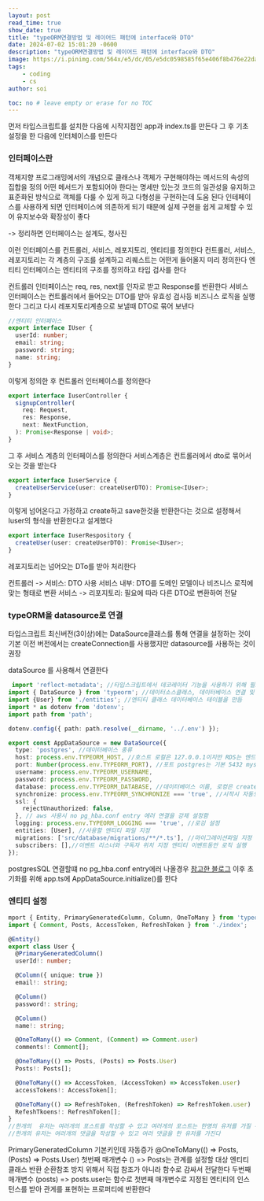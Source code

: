 ```yaml
---
layout: post
read_time: true
show_date: true
title: "typeORM연결방법 및 레이어드 패턴에 interface와 DTO"
date: 2024-07-02 15:01:20 -0600
description: "typeORM연결방법 및 레이어드 패턴에 interface와 DTO" 
image: https://i.pinimg.com/564x/e5/dc/05/e5dc0598585f65e406f8b476e22da6cc.jpg
tags: 
    - coding
    - cs
author: soi

toc: no # leave empty or erase for no TOC
---
```


먼저 타입스크립트를 설치한 다음에 시작지점인 app과 index.ts를 만든다 
그 후 기초 설정을 한 다음에 인터체이스를 만든다 

### 인터페이스란
객체지향 프로그래밍에서의 개념으로 클래스나 객체가 구현해야하는 메서드의 속성의 집합을 정의 
어떤 메서드가 포함되어야 한다는 명세만 있는것
코드의 일관성을 유지하고 표준화된 방식으로 객체를 다룰 수 있게 하고 다형성을 구현하는데 도움 된다 
인테페이스를 사용하게 되면 인터페이스에 의존하게 되기 때문에 실제 구현을 쉽게 교체할 수 있어 유지보수와 확장성이 좋다 

-> 정리하면 인터페이스는 설계도, 청사진

이런 인터페이스를 컨트롤러, 서비스, 레포지토리, 엔티티를 정의한다
컨트롤러, 서비스, 레포지토리는 각 계층의 구조를 설계하고 리퀘스트는 어떤게 들어올지 미리 정의한다 
엔티티 인터페이스는 엔티티의 구조를 정의하고 타입 검사를 한다  

컨트롤러 인터페이스는 req, res, next를 인자로 받고 Response를 반환한다 
서비스 인터페이스는 컨트롤러에서 들어오는 DTO를 받아  유효성 검사등 비즈니스 로직을 실행한다 
그리고 다시 레포지토리계층으로 보낼때 DTO로 묶어 보낸다 

```typescript
//엔티티 인터페이스 
export interface IUser {
  userId: number;
  email: string;
  password: string;
  name: string;
}
```
이렇게 정의한 후 컨트롤러 인터페이스를 정의한다 
```typescript
export interface IuserController {
  signupController(
    req: Request,
    res: Response,
    next: NextFunction,
  ): Promise<Response | void>;
}
```
그 후 서비스 계층의 인터페이스를 정의한다  서비스계층은 컨트롤러에서 dto로 묶어서 오는 것을 받는다 
``` typescript
export interface IuserService {
  createUserService(user: createUserDTO): Promise<IUser>;
}
```
이렇게 넘어온다고 가정하고 create하고 save한것을 반환한다는 것으로 설정해서  Iuser의 형식을 반환한다고 설게했다 

```typescript
export interface IuserRespository {
  createUser(user: createUserDTO): Promise<IUser>;
}
```
레포지토리는 넘어오는 DTo를 받아 처리한다 

컨트롤러 -> 서비스: DTO 사용
서비스 내부: DTO를 도메인 모델이나 비즈니스 로직에 맞는 형태로 변환
서비스 -> 리포지토리: 필요에 따라 다른 DTO로 변환하여 전달

### typeORM을 datasource로 연결
타입스크립트 최신버전(3이상)에는 DataSource클래스를 통해  연결을 설정하는 것이 기본
이전 버전에서는 createConnection를 사용했지만 datasource를 사용하는 것이 권장

dataSource 를 사용해서 연결한다
```typescript
 import 'reflect-metadata'; //타입스크립트에서 데코레이터 기능을 사용하기 위해 필요한 메타데이터 api라이브러리
import { DataSource } from 'typeorm'; //데이터소스클래스, 데이터베이스 연결 및 설정관리
import {User} from './entities'; //엔티티 클래스 데이터베이스 테이블을 만듬
import * as dotenv from 'dotenv';
import path from 'path';

dotenv.config({ path: path.resolve(__dirname, '../.env') });

export const AppDataSource = new DataSource({
  type: 'postgres', //데이터베이스 종류
  host: process.env.TYPEORM_HOST, //호스트 로컬은 127.0.0.1이지만 RDS는 엔드포인트
  port: Number(process.env.TYPEORM_PORT), //포트 postgres는 기본 5432 mysql 3306
  username: process.env.TYPEORM_USERNAME,
  password: process.env.TYPEORM_PASSWORD,
  database: process.env.TYPEORM_DATABASE, //데이터베이스 이름, 로컹은 create로 만들고 RDS는 vscode 연결하고 데이터베이스를 만든다 
  synchronize: process.env.TYPEORM_SYNCHRONIZE === 'true', //시작시 자동으로 스키마 동기화여부
  ssl: {
    rejectUnauthorized: false,
  }, // aws 사용시 no pg_hba.conf entry 에러 연결을 강제 설정함 
  logging: process.env.TYPEORM_LOGGING === 'true', //로깅 설정
  entities: [User], //사용할 엔티티 파일 지정
  migrations: ['src/database/migrations/**/*.ts'], //마이그레이션파일 지정 
  subscribers: [],//이벤트 리스너와 구독자 위치 지정 엔티티 이벤트동안 로직 실행
});
```
postgresSQL 연결할떄 no pg_hba.conf entry에러 나올경우 [참고한 블로그](https://velog.io/@bshunter/AWS-ec2-rds-no-pghba.conf-entry-%EC%97%90%EB%9F%AC)
이후 초기화를 위해 app.ts에 AppDataSource.initialize()를 한다 

### 엔티티 설정
```typescript
mport { Entity, PrimaryGeneratedColumn, Column, OneToMany } from 'typeorm';
import { Comment, Posts, AccessToken, RefreshToken } from './index';

@Entity()
export class User {
  @PrimaryGeneratedColumn()
  userId!: number;

  @Column({ unique: true })
  email!: string;

  @Column()
  password!: string;

  @Column()
  name!: string;

  @OneToMany(() => Comment, (Comment) => Comment.user)
  comments!: Comment[];

  @OneToMany(() => Posts, (Posts) => Posts.User)
  Posts!: Posts[];

  @OneToMany(() => AccessToken, (AccessToken) => AccessToken.user)
  accessTokens!: AccessToken[];

  @OneToMany(() => RefreshToken, (RefreshToken) => RefreshToken.user)
  RefeshTkoens!: RefreshToken[];
}
//한개의  유저는 여러개의 포스트를 작성할 수 있고 여러게의 포스트는 한명의 유저를 가질 수 있다
//한개의 유저는 여러개의 댓글을 작성할 수 있고 여러 댓글을 한 유저를 가진다
```
PrimaryGeneratedColumn 기본키인데 자동증가
 @OneToMany(() => Posts, (Posts) => Posts.User)
 첫번째 매개변수 () => Posts는 관계를 설정할 대상 엔티티 클래스 반환 순환참조 방지 위해서 직접 참조가 아니라 함수로 감싸서 전달한다
 두번째 매개변수 (posts) => posts.user는 함수로 첫번째 매개변수로 지정된 엔티티의 인스턴스를 받아 관게를 표현하는 프로퍼티에 반환한다 
